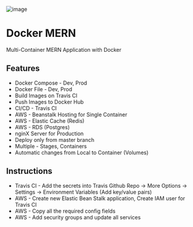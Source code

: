 ![image](https://wallpaperaccess.com/full/2982327.jpg)

# Docker MERN

Multi-Container MERN Application with Docker

## Features

- Docker Compose - Dev, Prod
- Docker File - Dev, Prod
- Build Images on Travis CI
- Push Images to Docker Hub
- CI/CD - Travis CI
- AWS - Beanstalk Hosting for Single Container
- AWS - Elastic Cache (Redis)
- AWS - RDS (Postgres)
- nginX Server for Production
- Deploy only from master branch
- Multiple - Stages, Containers
- Automatic changes from Local to Container (Volumes)

## Instructions

- Travis CI - Add the secrets into Travis Github Repo -> More Options -> Settings -> Environment Variables (Add key/value pairs)
- AWS - Create new Elastic Bean Stalk application, Create IAM user for Travis CI
- AWS - Copy all the required config fields
- AWS - Add security groups and update all services
